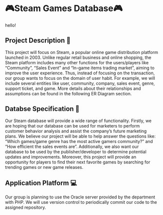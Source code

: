 # 🎮Steam Games Database🎮
hello!
## Project Description 📝
This project will focus on Steam, a popular online game distribution platform launched in 2003. Unlike regular retail business and online shopping, the Steam platform includes many other functions for the users/players like “Community”, “Sales Event” and “In-game items trading market”, aiming to improve the user experience. Thus, instead of focusing on the transaction, our group wants to focus on the domain of user habit. For example, we will include several entities like user, community, company, sales event, genre, support ticket, and game. More details about their relationships and assumptions can be found in the following ER Diagram section. 

## Databse Specification 📍
Our Steam database will provide a wide range of functionality. Firstly, we are hoping that our database can be used for marketers to perform customer behavior analysis and assist the company’s future marketing plans. We believe our project will be able to help answer the questions like: “Which games/game genre has the most active gamers community?” and  “How efficient the sales events are”. Additionally, we also want our database to be used by the publisher/developer to determine potential updates and improvements. Moreover, this project will provide an opportunity for players to find their next favorite games by searching for trending games or new game releases. 

## Application Platform 💻
Our group is planning to use the Oracle server provided by the department with PHP. We will use version control to periodically commit our code to the assigned repository. 
